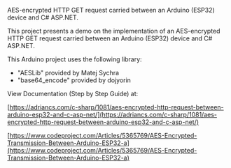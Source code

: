 AES-encrypted HTTP GET request carried between an Arduino (ESP32) device and C# ASP.NET.

This project presents a demo on the implementation of an AES-encrypted HTTP GET request carried between an Arduino (ESP32) device and C# ASP.NET.

This Arduino project uses the following library:
- "AESLib" provided by Matej Sychra
- "base64_encode" provided by dojyorin

View Documentation (Step by Step Guide) at:

[https://adriancs.com/c-sharp/1081/aes-encrypted-http-request-between-arduino-esp32-and-c-asp-net/](https://adriancs.com/c-sharp/1081/aes-encrypted-http-request-between-arduino-esp32-and-c-asp-net/)

[https://www.codeproject.com/Articles/5365769/AES-Encrypted-Transmission-Between-Arduino-ESP32-a](https://www.codeproject.com/Articles/5365769/AES-Encrypted-Transmission-Between-Arduino-ESP32-a)
